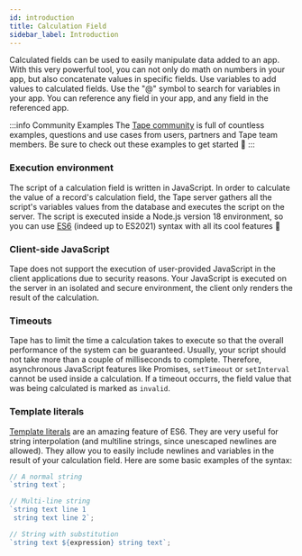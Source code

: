 ```yaml
---
id: introduction
title: Calculation Field
sidebar_label: Introduction
---
```


Calculated fields can be used to easily manipulate data added to an app. With this very powerful tool, you can not only do math on numbers in your app, but also concatenate values ​​in specific fields. Use variables to add values ​​to calculated fields. Use the "@" symbol to search for variables in your app. You can reference any field in your app, and any field in the referenced app.

:::info Community Examples
The [Tape community](https://community.tapeapp.com/tag/calculation-field) is full of countless examples, questions and use cases from users, partners and Tape team members. Be sure to check out these examples to get started 🎉
:::

### Execution environment

The script of a calculation field is written in JavaScript. In order to calculate the value of a record's calculation field, the Tape server gathers all the script's variables values from the database and executes the script on the server. The script is executed inside a Node.js version 18 environment, so you can use [ES6](https://www.javascripttutorial.net/es6/) (indeed up to ES2021) syntax with all its cool features :tada:

### Client-side JavaScript

Tape does not support the execution of user-provided JavaScript in the client applications due to security reasons. Your JavaScript is executed on the server in an isolated and secure environment, the client only renders the result of the calculation.

### Timeouts

Tape has to limit the time a calculation takes to execute so that the overall performance of the system can be guaranteed. Usually, your script should not take more than a couple of milliseconds to complete. Therefore, asynchronous JavaScript features like Promises, `setTimeout` or `setInterval` cannot be used inside a calculation. If a timeout occurrs, the field value that was being calculated is marked as `invalid`.

### Template literals

[Template literals](https://developer.mozilla.org/en-US/docs/Web/JavaScript/Reference/Template_literals) are an amazing feature of ES6. They are very useful for string interpolation (and multiline strings, since unescaped newlines are allowed). They allow you to easily include newlines and variables in the result of your calculation field. Here are some basic examples of the syntax:

```ts
// A normal string
`string text`;

// Multi-line string
`string text line 1
 string text line 2`;

// String with substitution
`string text ${expression} string text`;
```
